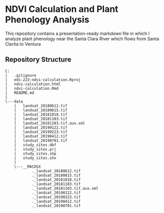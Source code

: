 # NDVI Calculation and Plant Phenology Analysis 
This repository contains a presentation-ready markdown file in which I analyze plant phenology near the Santa Clara River which flows from Santa Clarita to Ventura


## Repository Structure
```
C:
|   .gitignore
|   eds-223-ndvi-calculation.Rproj
|   ndvi-calculation.html
|   ndvi-calculation.Rmd
|   README.md
|
\---data
    |   landsat_20180612.tif
    |   landsat_20180815.tif
    |   landsat_20181018.tif
    |   landsat_20181103.tif
    |   landsat_20181103.tif.aux.xml
    |   landsat_20190122.tif
    |   landsat_20190223.tif
    |   landsat_20190412.tif
    |   landsat_20190701.tif
    |   study_sites.dbf
    |   study_sites.prj
    |   study_sites.shp
    |   study_sites.shx
    |
    \---__MACOSX
            ._landsat_20180612.tif
            ._landsat_20180815.tif
            ._landsat_20181018.tif
            ._landsat_20181103.tif
            ._landsat_20181103.tif.aux.xml
            ._landsat_20190122.tif
            ._landsat_20190223.tif
            ._landsat_20190412.tif
            ._landsat_20190701.tif
```
